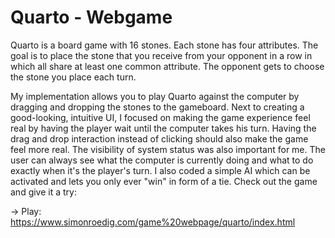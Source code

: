 # Quarto - Webgame

Quarto is a board game with 16 stones. Each stone has four attributes. The goal is to place the stone that you receive from your opponent in a row in which all share at least one common attribute. The opponent gets to choose the stone you place each turn.

My implementation allows you to play Quarto against the computer by dragging and dropping the stones to the gameboard. Next to creating a good-looking, intuitive UI, I focused on making the game experience feel real by having the player wait until the computer takes his turn. Having the drag and drop interaction instead of clicking should also make the game feel more real. The visibility of system status was also important for me. The user can always see what the computer is currently doing and what to do exactly when it's the player's turn. I also coded a simple AI which can be activated and lets you only ever "win" in form of a tie.
Check out the game and give it a try:

-> Play: https://www.simonroedig.com/game%20webpage/quarto/index.html